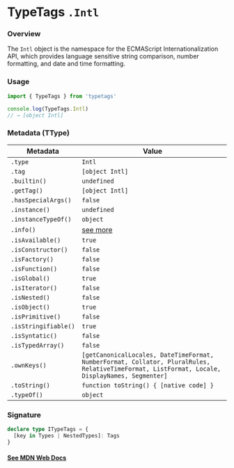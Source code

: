 # TypeTags `.Intl`

### Overview

The `Intl` object is the namespace for the ECMAScript Internationalization API, which provides language sensitive string comparison, number formatting, and date and time formatting.

### Usage

```js
import { TypeTags } from 'typetags'

console.log(TypeTags.Intl)
// → [object Intl]
```

### Metadata (TType)

| Metadata             | Value                                                                                                                                         |
| -------------------- | --------------------------------------------------------------------------------------------------------------------------------------------- |
| `.type`              | `Intl`                                                                                                                                        |
| `.tag`               | `[object Intl]`                                                                                                                               |
| `.builtin()`         | `undefined`                                                                                                                                   |
| `.getTag()`          | `[object Intl]`                                                                                                                               |
| `.hasSpecialArgs()`  | `false`                                                                                                                                       |
| `.instance()`        | `undefined`                                                                                                                                   |
| `.instanceTypeOf()`  | `object`                                                                                                                                      |
| `.info()`            | [see more]()                                                                                                                                  |
| `.isAvailable()`     | `true`                                                                                                                                        |
| `.isConstructor()`   | `false`                                                                                                                                       |
| `.isFactory()`       | `false`                                                                                                                                       |
| `.isFunction()`      | `false`                                                                                                                                       |
| `.isGlobal()`        | `true`                                                                                                                                        |
| `.isIterator()`      | `false`                                                                                                                                       |
| `.isNested()`        | `false`                                                                                                                                       |
| `.isObject()`        | `true`                                                                                                                                        |
| `.isPrimitive()`     | `false`                                                                                                                                       |
| `.isStringifiable()` | `true`                                                                                                                                        |
| `.isSyntatic()`      | `false`                                                                                                                                       |
| `.isTypedArray()`    | `false`                                                                                                                                       |
| `.ownKeys()`         | `[getCanonicalLocales, DateTimeFormat, NumberFormat, Collator, PluralRules, RelativeTimeFormat, ListFormat, Locale, DisplayNames, Segmenter]` |
| `.toString()`        | `function toString() { [native code] }`                                                                                                       |
| `.typeOf()`          | `object`                                                                                                                                      |

### Signature

```ts
declare type ITypeTags = {
  [key in Types | NestedTypes]: Tags
}
```

#### [See MDN Web Docs](https://developer.mozilla.org/en-US/docs/Web/JavaScript/Reference/Global_Objects/Intl)
